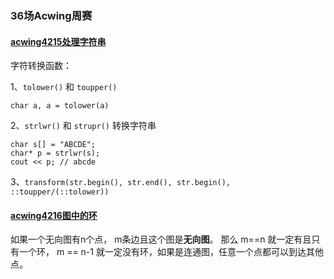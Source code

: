 ### 36场Acwing周赛

#### <a href= "https://www.acwing.com/activity/content/problem/content/6558/ ">acwing4215处理字符串</a>

字符转换函数：

1、`tolower()` 和 `toupper()`

`char a, a = tolower(a)`



2、`strlwr()` 和 `strupr()` 转换字符串

```
char s[] = "ABCDE";
char* p = strlwr(s);
cout << p; // abcde
```

3、`transform(str.begin(), str.end(), str.begin(), ::toupper/(::tolower))`



#### <a href="https://www.acwing.com/solution/content/88310">acwing4216图中的环</a>

如果一个无向图有n个点， m条边且这个图是**无向图**。 那么 m==n 就一定有且只有一个环， m == n-1 就一定没有环，如果是连通图，任意一个点都可以到达其他点。
